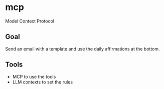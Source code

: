 # mcp
Model Context Protocol


## Goal
Send an email with a template and use the daily affirmations at the bottom.

## Tools
- MCP to use the tools
- LLM contexts to set the rules
